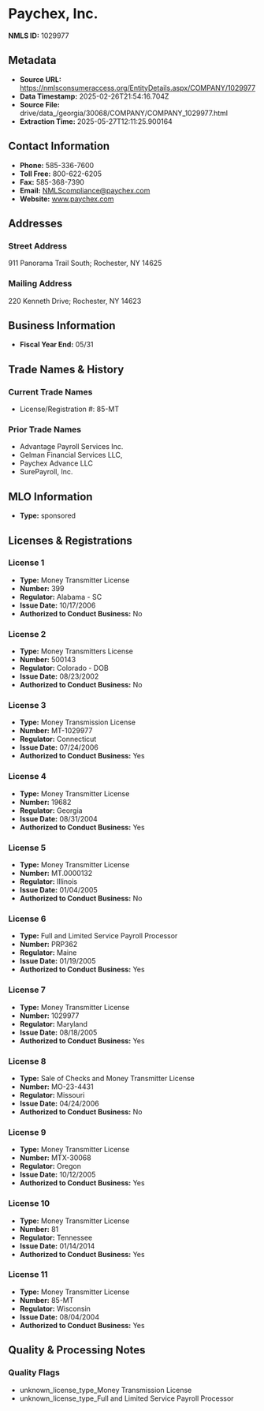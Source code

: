 # Paychex, Inc.

**NMLS ID:** 1029977

## Metadata
- **Source URL:** https://nmlsconsumeraccess.org/EntityDetails.aspx/COMPANY/1029977
- **Data Timestamp:** 2025-02-26T21:54:16.704Z
- **Source File:** drive/data_/georgia/30068/COMPANY/COMPANY_1029977.html
- **Extraction Time:** 2025-05-27T12:11:25.900164

## Contact Information
- **Phone:** 585-336-7600
- **Toll Free:** 800-622-6205
- **Fax:** 585-368-7390
- **Email:** NMLScompliance@paychex.com
- **Website:** www.paychex.com

## Addresses
### Street Address
911 Panorama Trail South; Rochester, NY 14625

### Mailing Address
220 Kenneth Drive; Rochester, NY 14623

## Business Information
- **Fiscal Year End:** 05/31

## Trade Names & History
### Current Trade Names
- License/Registration #: 85-MT

### Prior Trade Names
- Advantage Payroll Services Inc.
- Gelman Financial Services LLC,
- Paychex Advance LLC
- SurePayroll, Inc.

## MLO Information
- **Type:** sponsored

## Licenses & Registrations

### License 1
- **Type:** Money Transmitter License
- **Number:** 399
- **Regulator:** Alabama - SC
- **Issue Date:** 10/17/2006
- **Authorized to Conduct Business:** No

### License 2
- **Type:** Money Transmitters License
- **Number:** 500143
- **Regulator:** Colorado - DOB
- **Issue Date:** 08/23/2002
- **Authorized to Conduct Business:** No

### License 3
- **Type:** Money Transmission License
- **Number:** MT-1029977
- **Regulator:** Connecticut
- **Issue Date:** 07/24/2006
- **Authorized to Conduct Business:** Yes

### License 4
- **Type:** Money Transmitter License
- **Number:** 19682
- **Regulator:** Georgia
- **Issue Date:** 08/31/2004
- **Authorized to Conduct Business:** Yes

### License 5
- **Type:** Money Transmitter License
- **Number:** MT.0000132
- **Regulator:** Illinois
- **Issue Date:** 01/04/2005
- **Authorized to Conduct Business:** No

### License 6
- **Type:** Full and Limited Service Payroll Processor
- **Number:** PRP362
- **Regulator:** Maine
- **Issue Date:** 01/19/2005
- **Authorized to Conduct Business:** Yes

### License 7
- **Type:** Money Transmitter License
- **Number:** 1029977
- **Regulator:** Maryland
- **Issue Date:** 08/18/2005
- **Authorized to Conduct Business:** Yes

### License 8
- **Type:** Sale of Checks and Money Transmitter License
- **Number:** MO-23-4431
- **Regulator:** Missouri
- **Issue Date:** 04/24/2006
- **Authorized to Conduct Business:** No

### License 9
- **Type:** Money Transmitter License
- **Number:** MTX-30068
- **Regulator:** Oregon
- **Issue Date:** 10/12/2005
- **Authorized to Conduct Business:** Yes

### License 10
- **Type:** Money Transmitter License
- **Number:** 81
- **Regulator:** Tennessee
- **Issue Date:** 01/14/2014
- **Authorized to Conduct Business:** Yes

### License 11
- **Type:** Money Transmitter License
- **Number:** 85-MT
- **Regulator:** Wisconsin
- **Issue Date:** 08/04/2004
- **Authorized to Conduct Business:** Yes

## Quality & Processing Notes
### Quality Flags
- unknown_license_type_Money Transmission License
- unknown_license_type_Full and Limited Service Payroll Processor

